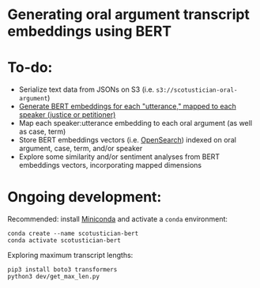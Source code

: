 # Generating oral argument transcript embeddings using BERT

# To-do:
* Serialize text data from JSONs on S3 (i.e. `s3://scotustician-oral-argument`)
* [Generate BERT embeddings for each "utterance," mapped to each speaker (justice or petitioner)](https://mccormickml.com/2019/05/14/BERT-word-embeddings-tutorial/#sentence-vectors)
* Map each speaker:utterance embedding to each oral argument (as well as case, term)
* Store BERT embeddings vectors (i.e. [OpenSearch](https://github.com/ev2900/OpenSearch_Neural_Search)) indexed on oral argument, case, term, and/or speaker
* Explore some similarity and/or sentiment analyses from BERT embeddings vectors, incorporating mapped dimensions

# Ongoing development:
Recommended: install [Miniconda](https://docs.anaconda.com/miniconda/miniconda-install/) and activate a `conda` environment:
```
conda create --name scotustician-bert
conda activate scotustician-bert
```

Exploring maximum transcript lengths:
```
pip3 install boto3 transformers
python3 dev/get_max_len.py
```
